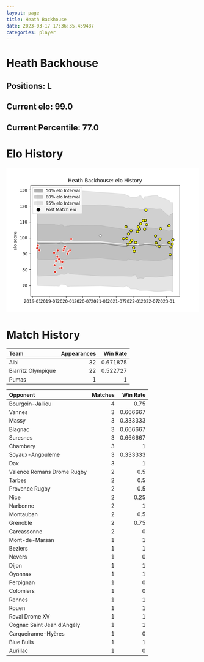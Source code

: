 ```yaml
---  
layout: page  
title: Heath Backhouse  
date: 2023-03-17 17:36:35.459487  
categories: player  
---
```

# Heath Backhouse

## Positions: L

## Current elo: 99.0

## Current Percentile: 77.0

# Elo History


![elo history](history_HeathBackhouse.png)
# Match History


| Team               |   Appearances |   Win Rate |
|:-------------------|--------------:|-----------:|
| Albi               |            32 |   0.671875 |
| Biarritz Olympique |            22 |   0.522727 |
| Pumas              |             1 |   1        |

| Opponent                   |   Matches |   Win Rate |
|:---------------------------|----------:|-----------:|
| Bourgoin-Jallieu           |         4 |   0.75     |
| Vannes                     |         3 |   0.666667 |
| Massy                      |         3 |   0.333333 |
| Blagnac                    |         3 |   0.666667 |
| Suresnes                   |         3 |   0.666667 |
| Chambery                   |         3 |   1        |
| Soyaux-Angouleme           |         3 |   0.333333 |
| Dax                        |         3 |   1        |
| Valence Romans Drome Rugby |         2 |   0.5      |
| Tarbes                     |         2 |   0.5      |
| Provence Rugby             |         2 |   0.5      |
| Nice                       |         2 |   0.25     |
| Narbonne                   |         2 |   1        |
| Montauban                  |         2 |   0.5      |
| Grenoble                   |         2 |   0.75     |
| Carcassonne                |         2 |   0        |
| Mont-de-Marsan             |         1 |   1        |
| Beziers                    |         1 |   1        |
| Nevers                     |         1 |   0        |
| Dijon                      |         1 |   1        |
| Oyonnax                    |         1 |   1        |
| Perpignan                  |         1 |   0        |
| Colomiers                  |         1 |   0        |
| Rennes                     |         1 |   1        |
| Rouen                      |         1 |   1        |
| Roval Drome XV             |         1 |   1        |
| Cognac Saint Jean d'Angély |         1 |   1        |
| Carqueiranne-Hyères        |         1 |   0        |
| Blue Bulls                 |         1 |   1        |
| Aurillac                   |         1 |   0        |